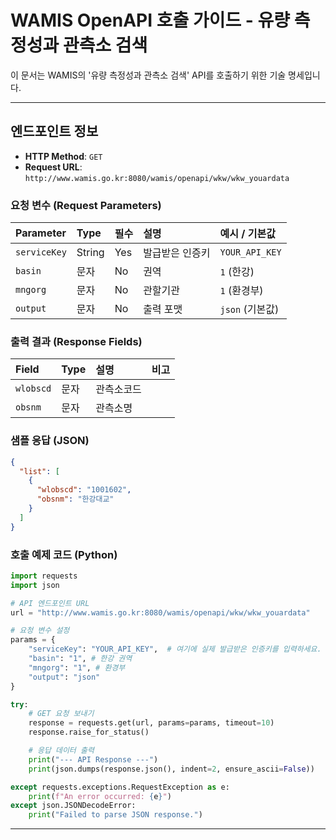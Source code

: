 # WAMIS OpenAPI 호출 가이드 - 유량 측정성과 관측소 검색

이 문서는 WAMIS의 '유량 측정성과 관측소 검색' API를 호출하기 위한 기술 명세입니다.

---

## 엔드포인트 정보

- **HTTP Method**: `GET`
- **Request URL**: `http://www.wamis.go.kr:8080/wamis/openapi/wkw/wkw_youardata`

### 요청 변수 (Request Parameters)

| Parameter | Type | 필수 | 설명 | 예시 / 기본값 |
| :-------- | :--- | :--- | :--- | :------------ |
| `serviceKey` | String | Yes | 발급받은 인증키 | `YOUR_API_KEY` |
| `basin` | 문자 | No | 권역 | `1` (한강) |
| `mngorg` | 문자 | No | 관할기관 | `1` (환경부) |
| `output` | 문자 | No | 출력 포맷 | `json` (기본값) |

### 출력 결과 (Response Fields)

| Field | Type | 설명 | 비고 |
| :---- | :--- | :--- | :--- |
| `wlobscd` | 문자 | 관측소코드 | |
| `obsnm` | 문자 | 관측소명 | |

### 샘플 응답 (JSON)

```json
{
  "list": [
    {
      "wlobscd": "1001602",
      "obsnm": "한강대교"
    }
  ]
}
```

### 호출 예제 코드 (Python)

```python
import requests
import json

# API 엔드포인트 URL
url = "http://www.wamis.go.kr:8080/wamis/openapi/wkw/wkw_youardata"

# 요청 변수 설정
params = {
    "serviceKey": "YOUR_API_KEY",  # 여기에 실제 발급받은 인증키를 입력하세요.
    "basin": "1", # 한강 권역
    "mngorg": "1", # 환경부
    "output": "json"
}

try:
    # GET 요청 보내기
    response = requests.get(url, params=params, timeout=10)
    response.raise_for_status()

    # 응답 데이터 출력
    print("--- API Response ---")
    print(json.dumps(response.json(), indent=2, ensure_ascii=False))

except requests.exceptions.RequestException as e:
    print(f"An error occurred: {e}")
except json.JSONDecodeError:
    print("Failed to parse JSON response.")

```

---